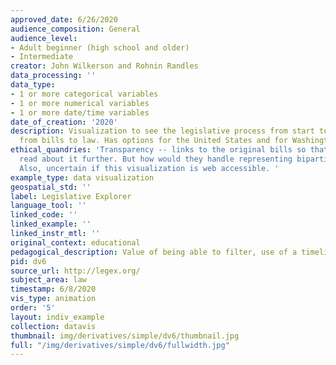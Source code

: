 ```yaml
---
approved_date: 6/26/2020
audience_composition: General
audience_level:
- Adult beginner (high school and older)
- Intermediate
creator: John Wilkerson and Rohnin Randles
data_processing: ''
data_type:
- 1 or more categorical variables
- 1 or more numerical variables
- 1 or more date/time variables
date_of_creation: '2020'
description: Visualization to see the legislative process from start to finish. Follow
  from bills to law. Has options for the United States and for Washington (state).
ethical_quandries: 'Transparency -- links to the original bills so that users can
  read about it further. But how would they handle representing bipartisan legislation?
  Also, uncertain if this visualization is web accessible. '
example_type: data visualization
geospatial_std: ''
label: Legislative Explorer
language_tool: ''
linked_code: ''
linked_example: ''
linked_instr_mtl: ''
original_context: educational
pedagogical_description: Value of being able to filter, use of a timeline
pid: dv6
source_url: http://legex.org/
subject_area: law
timestamp: 6/8/2020
vis_type: animation
order: '5'
layout: indiv_example
collection: datavis
thumbnail: img/derivatives/simple/dv6/thumbnail.jpg
full: "/img/derivatives/simple/dv6/fullwidth.jpg"
---
```

